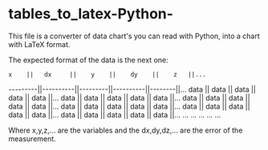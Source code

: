 # tables_to_latex-Python-

This file is a converter of data chart's you can read with Python, into a chart with LaTeX format.

The expected format of the data is the next one:

    x    ||   dx     ||    y    ||    dy    ||    z   ||...
---------||----------||---------||----------||--------||...
  data   ||   data   ||   data  ||    data  ||  data  ||...
  data   ||   data   ||   data  ||    data  ||  data  ||...
  data   ||   data   ||   data  ||    data  ||  data  ||...
  data   ||   data   ||   data  ||    data  ||  data  ||...
  data   ||   data   ||   data  ||    data  ||  data  ||...
  data   ||   data   ||   data  ||    data  ||  data  ||...
  ...         ...         ...         ...         ...
  
  Where x,y,z,... are the variables and the dx,dy,dz,... are the error of the measurement.
